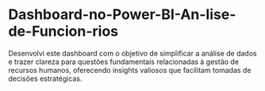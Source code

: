 # Dashboard-no-Power-BI-An-lise-de-Funcion-rios
Desenvolvi este dashboard com o objetivo de simplificar a análise de dados e trazer clareza para questões fundamentais relacionadas à gestão de recursos humanos, oferecendo insights valiosos que facilitam tomadas de decisões estratégicas.
